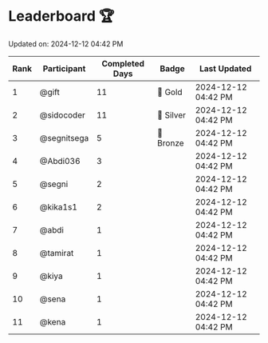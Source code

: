 # Leaderboard 🏆

Updated on: 2024-12-12 04:42 PM

| Rank | Participant       | Completed Days | Badge      | Last Updated         |
|------|-------------------|----------------|------------|----------------------|
| 1    | @gift             | 11             | 🏅 Gold     | 2024-12-12 04:42 PM |
| 2    | @sidocoder        | 11             | 🥈 Silver   | 2024-12-12 04:42 PM |
| 3    | @segnitsega       | 5              | 🥉 Bronze   | 2024-12-12 04:42 PM |
| 4    | @Abdi036          | 3              |            | 2024-12-12 04:42 PM |
| 5    | @segni            | 2              |            | 2024-12-12 04:42 PM |
| 6    | @kika1s1          | 2              |            | 2024-12-12 04:42 PM |
| 7    | @abdi             | 1              |            | 2024-12-12 04:42 PM |
| 8    | @tamirat          | 1              |            | 2024-12-12 04:42 PM |
| 9    | @kiya             | 1              |            | 2024-12-12 04:42 PM |
| 10   | @sena             | 1              |            | 2024-12-12 04:42 PM |
| 11   | @kena             | 1              |            | 2024-12-12 04:42 PM |
